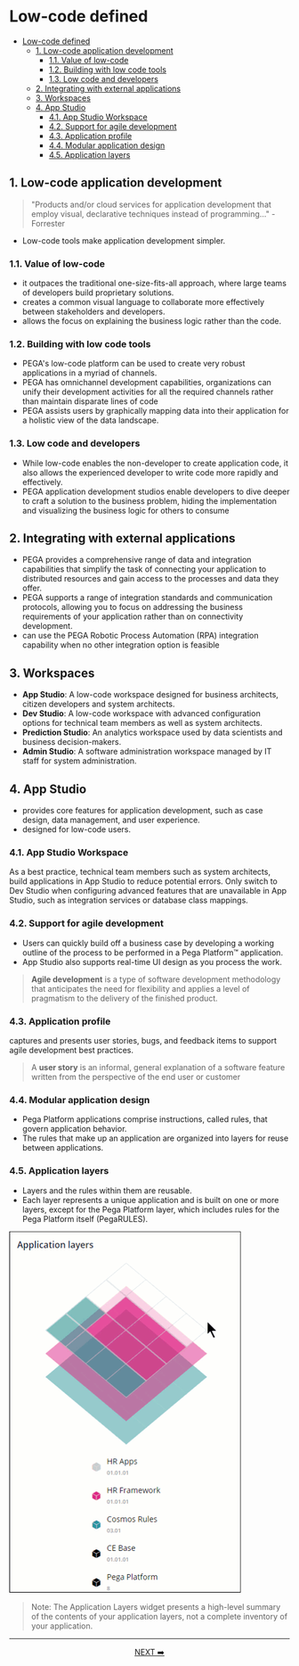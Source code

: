 # Low-code defined

- [Low-code defined](#low-code-defined)
    - [1. Low-code application development](#1-low-code-application-development)
        - [1.1. Value of low-code](#11-value-of-low-code)
        - [1.2. Building with low code tools](#12-building-with-low-code-tools)
        - [1.3. Low code and developers](#13-low-code-and-developers)
    - [2. Integrating with external applications](#2-integrating-with-external-applications)
    - [3. Workspaces](#3-workspaces)
    - [4. App Studio](#4-app-studio)
        - [4.1. App Studio Workspace](#41-app-studio-workspace)
        - [4.2. Support for agile development](#42-support-for-agile-development)
        - [4.3. Application profile](#43-application-profile)
        - [4.4. Modular application design](#44-modular-application-design)
        - [4.5. Application layers](#45-application-layers)

## 1. Low-code application development

> "Products and/or cloud services for application development that employ visual, declarative techniques instead of programming…" - Forrester

- Low-code tools make application development simpler.

### 1.1. Value of low-code

- it outpaces the traditional one-size-fits-all approach, where large teams of developers build proprietary solutions.
- creates a common visual language to collaborate more effectively between stakeholders and developers.
- allows the focus on explaining the business logic rather than the code.

### 1.2. Building with low code tools

- PEGA's low-code platform can be used to create very robust applications in a myriad of channels.
- PEGA has omnichannel development capabilities, organizations can unify their development activities for all the required channels rather than maintain disparate lines of code
- PEGA assists users by graphically mapping data into their application for a holistic view of the data landscape.

### 1.3. Low code and developers

- While low-code enables the non-developer to create application code, it also allows the experienced developer to write code more rapidly and effectively.
- PEGA application development studios enable developers to dive deeper to craft a solution to the business problem, hiding the implementation and visualizing the business logic for others to consume

## 2. Integrating with external applications

- PEGA provides a comprehensive range of data and integration capabilities that simplify the task of connecting your application to distributed resources and gain access to the processes and data they offer.
- PEGA supports a range of integration standards and communication protocols, allowing you to focus on addressing the business requirements of your application rather than on connectivity development.
- can use the PEGA Robotic Process Automation (RPA) integration capability when no other integration option is feasible

## 3. Workspaces

- **App Studio**: A low-code workspace designed for business architects, citizen developers and system architects.
- **Dev Studio**: A low-code workspace with advanced configuration options for technical team members as well as system architects.
- **Prediction Studio**: An analytics workspace used by data scientists and business decision-makers.
- **Admin Studio**: A software administration workspace managed by IT staff for system administration.

## 4. App Studio

- provides core features for application development, such as case design, data management, and user experience.
- designed for low-code users.

### 4.1. App Studio Workspace

As a best practice, technical team members such as system architects, build applications in App Studio to reduce potential errors. Only switch to Dev Studio when configuring advanced features that are unavailable in App Studio, such as integration services or database class mappings.

### 4.2. Support for agile development

- Users can quickly build off a business case by developing a working outline of the process to be performed in a Pega Platform™ application.
- App Studio also supports real-time UI design as you process the work.

> **Agile development** is a type of software development methodology that anticipates the need for flexibility and applies a level of pragmatism to the delivery of the finished product.

### 4.3. Application profile

captures and presents user stories, bugs, and feedback items to support agile development best practices.

> A **user story** is an informal, general explanation of a software feature written from the perspective of the end user or customer

### 4.4. Modular application design

- Pega Platform applications comprise instructions, called rules, that govern application behavior.
- The rules that make up an application are organized into layers for reuse between applications.

### 4.5. Application layers

- Layers and the rules within them are reusable.
- Each layer represents a unique application and is built on one or more layers, except for the Pega Platform layer, which includes rules for the Pega Platform itself (PegaRULES).

![Application Layer](../resources/application_layer.gif)

> Note: The Application Layers widget presents a high-level summary of the contents of your application layers, not a complete inventory of your application.

---
<p align=center>
    <a href=[1.2]%20Defining%20a%20customer%20Microjourney.md>NEXT ➡️</a>
</p>
